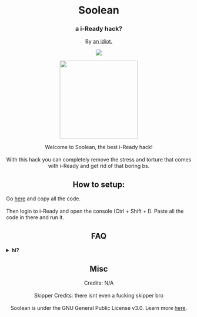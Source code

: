 <h1 align="center">Soolean</h1>
<h3 align="center">a i-Ready hack?</h3>
<p align="center">By <a href="https://spy.pet">an idiot.</a>
<p align="center">
	<a href="https://discord.gg/BWNZpSBJJ8">
	<img src="https://img.shields.io/discord/1192248054691151882?label=discord&logo=discord">
        </a>
</p>
<p align="center">
<img width="212" height="212" src="https://github.com/orphanlol/soolean/assets/83834491/46d4a389-dba7-4fde-9ae4-ed2d8a313e8d">
</p>

<p align="center">
Welcome to Soolean, the best i-Ready hack!<br><br>
With this hack you can completely remove the stress and torture that comes with i-Ready and get rid of that boring bs.</p>

<h2 align="center">How to setup:</h2>
Go <a href="https://github.com/SooleanPlaceholder/regexp/blob/main/src/main.js">here</a> and copy all the code.<br><br>
Then login to i-Ready and open the console (Ctrl + Shift + I). Paste all the code in there and run it.

<h2 align="center">FAQ</h2>
<details>
  	<summary><b>hi?</b></summary>

nullify readme any%
</details>


  
<h2 align="center">Misc</h2>

<p align="center">
Credits: N/A<br><br>
Skipper Credits: there isnt even a fucking skipper bro<br><br>
Soolean is under the GNU General Public License v3.0. Learn more <a href="https://github.com/orphanlol/soolean/blob/main/LICENSE">here</a>.</p>
